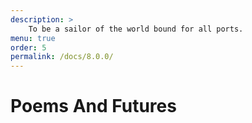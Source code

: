 ```yaml
---
description: >
    To be a sailor of the world bound for all ports.
menu: true
order: 5
permalink: /docs/8.0.0/
---
```

# Poems And Futures


